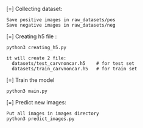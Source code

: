 [=] Collecting dataset:

    Save positive images in raw_datasets/pos
    Save negative images in raw_datasets/neg

[=] Creating h5 file :

    python3 creating_h5.py

    it will create 2 file:
      datasets/test_carvnoncar.h5    # for test set
      datasets/train_carvnoncar.h5   # for train set

[=] Train the model

    python3 main.py

[=] Predict new images:

    Put all images in images directory
    python3 predict_images.py
